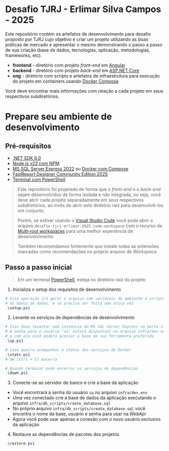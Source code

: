 # Desafio TJRJ - Erlimar Silva Campos - 2025

Este repositório contém os artefatos de desenvolvimento para desafio proposto por TJRJ 
cujo objetivo é criar um projeto utilizando as boas práticas de mercado e apresentar o
mesmo demonstrando o passo a passo de sua criação (base de dados, tecnologias, aplicação,
metodologias, frameworks, etc).

- **frontend** - diretório com projeto _front-end_ em [Angular][ANGULAR]
- **backend** - diretório com projeto _back-end_ em [ASP.NET Core][ASPNETCORE]
- **eng** - diretório com scripts e artefatos de infraestrutura para execução do projeto
em containers usando [Docker Compose][DOCKERCOMPOSE]

Você deve encontrar mais informações com relação a cada projeto em seus respectivos
subdiretórios.

# Prepare seu ambiente de desenvolvimento

## Pré-requisitos

- [.NET SDK 8.0][DOTNETSDK]
- [Node.js v22 com NPM][NODEJS]
- [MS SQL Server Express 2022][MSSQL] ou [Docker com Compose][DOCKERCOMPOSE]
- [FastReport Designer Community Edition 2025][FASTREPORTDESIGNER]
- [Terminal com PowerShell][POWERSHELL]

> Este repositório foi projetado de forma que o _front-end_ e o _back-end_ sejam desenvolvidos
> de forma isolada e não integrada, ou seja, você deve abrir cada projeto separadamente em seus
> respectivos subdiretórios, ao invés de abrir este diretório raiz para desenvolvê-los em
> conjunto.
> 
> Porém, se estiver usando o [Visual Studio Code](https://code.visualstudio.com) você
> pode abrir o arquivo `desafio-tjrj-erlimar-2025.code-workspace` com o recurso de
> [Multi-root workspaces](https://code.visualstudio.com/docs/editor/workspaces/workspaces)
> para uma melhor experiência de desenvolvimento.
> 
> Também recomendamos fortemente que instale todas as extensões marcadas como recomendações
> no próprio arquivo de _Workspace_.

## Passo a passo inicial

> Em um terminal [PowerShell][POWERSHELL], esteja no diretório raiz do projeto

1. Inicializa o setup dos requisitos de desenvolvimento
```powershell
# Essa operação irá gerar o arquivo com variáveis de ambiente e scripts de criação
# do banco de dados, e só precisa ser feita uma única vez
.\setup.ps1
```

2. Levante os serviços de dependências de desenvolvimento
```powershell
# Isso deve levantar uma instância do MS SQL Server Express na porta 11433
# A senha para o usuário "sa" estará disponível no arquivo infra/dev.env
# e com ela você poderá acessar a base em sua ferramenta preferida
.\up.ps1

# Caso queira acompanhar o status dos serviços do Docker
.\stats.ps1
# Um [Ctrl + C] encerra

# Quando terminar pode encerrar os serviços de dependências
.\down.ps1
```

3. Conecte-se ao servidor de banco e crie a base da aplicação

- Você encontrará a senha do usuário `sa` no arquivo `infra/dev.env`
- Uma vez conectado crie a base de dados da aplicação executando o arquivo `infra/db_scripts/create_database.sql`
- No próprio arquivo `infra/db_scripts/create_database.sql` você encontra o nome da base, usuário e senha para usar na _WebApi_
- Agora você pode usar apenas a conexão com o novo usuário exclusivo da aplicação

4. Restaure as dependências de pacotes dos projetos
```powershell
.\restore.ps1
```

<!-- links -->
[ANGULAR]: https://angular.io
[ASPNETCORE]: https://asp.net
[DOCKERCOMPOSE]: https://docs.docker.com/compose/
[DOTNETSDK]: https://dotnet.microsoft.com/pt-br/download/dotnet/8.0
[NODEJS]: https://nodejs.org/pt
[MSSQL]: https://www.microsoft.com/pt-br/sql-server/sql-server-2022
[FASTREPORTDESIGNER]: https://fastreports.github.io/FastReport.Documentation/FastReportDesignerCommunityEdition.html
[POWERSHELL]: https://learn.microsoft.com/pt-br/powershell/